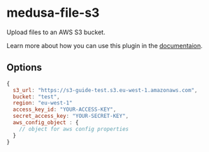 # medusa-file-s3

Upload files to an AWS S3 bucket.

Learn more about how you can use this plugin in the [documentaion](https://docs.medusajs.com/add-plugins/s3).

## Options

```js
{
  s3_url: "https://s3-guide-test.s3.eu-west-1.amazonaws.com",
  bucket: "test",
  region: "eu-west-1"
  access_key_id: "YOUR-ACCESS-KEY",
  secret_access_key: "YOUR-SECRET-KEY",
  aws_config_object : {
    // object for aws config properties
  }
}
```
